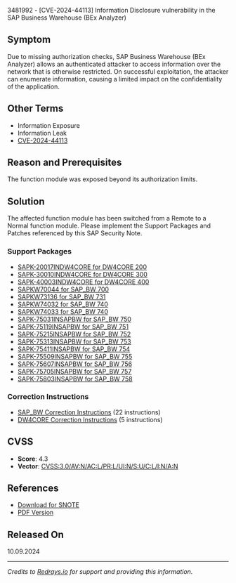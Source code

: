 3481992 - [CVE-2024-44113] Information Disclosure vulnerability in the SAP Business Warehouse (BEx Analyzer)

## Symptom

Due to missing authorization checks, SAP Business Warehouse (BEx Analyzer) allows an authenticated attacker to access information over the network that is otherwise restricted. On successful exploitation, the attacker can enumerate information, causing a limited impact on the confidentiality of the application.

## Other Terms

- Information Exposure
- Information Leak
- [CVE-2024-44113](https://www.cve.org/CVERecord?id=CVE-2024-44113)

## Reason and Prerequisites

The function module was exposed beyond its authorization limits.

## Solution

The affected function module has been switched from a Remote to a Normal function module. Please implement the Support Packages and Patches referenced by this SAP Security Note.

### Support Packages

- [SAPK-20017INDW4CORE for DW4CORE 200](https://me.sap.com/supportpackage/SAPK-20017INDW4CORE)
- [SAPK-30010INDW4CORE for DW4CORE 300](https://me.sap.com/supportpackage/SAPK-30010INDW4CORE)
- [SAPK-40003INDW4CORE for DW4CORE 400](https://me.sap.com/supportpackage/SAPK-40003INDW4CORE)
- [SAPKW70044 for SAP_BW 700](https://me.sap.com/supportpackage/SAPKW70044)
- [SAPKW73136 for SAP_BW 731](https://me.sap.com/supportpackage/SAPKW73136)
- [SAPKW74032 for SAP_BW 740](https://me.sap.com/supportpackage/SAPKW74032)
- [SAPKW74033 for SAP_BW 740](https://me.sap.com/supportpackage/SAPKW74033)
- [SAPK-75031INSAPBW for SAP_BW 750](https://me.sap.com/supportpackage/SAPK-75031INSAPBW)
- [SAPK-75119INSAPBW for SAP_BW 751](https://me.sap.com/supportpackage/SAPK-75119INSAPBW)
- [SAPK-75215INSAPBW for SAP_BW 752](https://me.sap.com/supportpackage/SAPK-75215INSAPBW)
- [SAPK-75313INSAPBW for SAP_BW 753](https://me.sap.com/supportpackage/SAPK-75313INSAPBW)
- [SAPK-75411INSAPBW for SAP_BW 754](https://me.sap.com/supportpackage/SAPK-75411INSAPBW)
- [SAPK-75509INSAPBW for SAP_BW 755](https://me.sap.com/supportpackage/SAPK-75509INSAPBW)
- [SAPK-75607INSAPBW for SAP_BW 756](https://me.sap.com/supportpackage/SAPK-75607INSAPBW)
- [SAPK-75705INSAPBW for SAP_BW 757](https://me.sap.com/supportpackage/SAPK-75705INSAPBW)
- [SAPK-75803INSAPBW for SAP_BW 758](https://me.sap.com/supportpackage/SAPK-75803INSAPBW)

### Correction Instructions

- [SAP_BW Correction Instructions](https://me.sap.com/corrins/0003481992/30) (22 instructions)
- [DW4CORE Correction Instructions](https://me.sap.com/corrins/0003481992/22188) (5 instructions)

## CVSS

- **Score**: 4.3
- **Vector**: [CVSS:3.0/AV:N/AC:L/PR:L/UI:N/S:U/C:L/I:N/A:N](https://nvd.nist.gov/vuln-metrics/cvss/v3-calculator)

## References

- [Download for SNOTE](https://notesdownloads.sap.com/note/0040000001017052024)
- [PDF Version](https://userapps.support.sap.com/sap/support/sfm/notes/print/0003481992?language=en-US&token=A8028454F6E84F499069BD37B48518DC)

## Released On

10.09.2024

---

*Credits to [Redrays.io](https://redrays.io) for support and providing this information.*